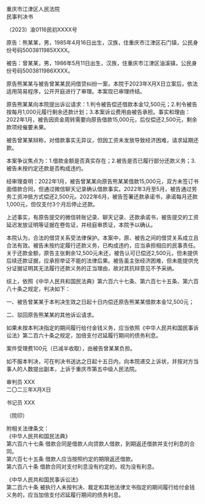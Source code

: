 重庆市江津区人民法院  
民事判决书  

（2023）渝0116民初XXXX号  

原告：熊某某，男，1985年4月16日出生，汉族，住重庆市江津区石门镇，公民身份号码5003811985XXXX。  

被告：曾某某，男，1986年5月11日出生，汉族，住重庆市江津区油溪镇，公民身份号码5003811986XXXX。  

原告熊某某与被告曾某某民间借贷纠纷一案，本院于2023年X月X日立案后，依法适用简易程序，公开开庭进行了审理。本案现已审理终结。  

原告熊某某向本院提出诉讼请求：1.判令被告偿还借款本金12,500元；2.判令被告按每月1,000元履行剩余还款计划；3.本案诉讼费用由被告承担。事实和理由：2022年1月，被告因资金周转需要向原告借款15,000元，后仅偿还2,500元，剩余款项经催要未果。  

被告曾某某辩称，对借款事实无异议，但因工资未发放导致经济困难，请求延期还款。  

本案争议焦点为：1.借款金额是否真实存在；2.被告是否已履行部分还款义务；3.被告未按约定还款是否构成违约。  

经审理查明：2022年1月，被告曾某某向原告熊某某借款15,000元，双方未签订书面借款合同，但通过微信聊天记录确认借款事实。2022年3月至5月，被告通过劳务工资冲抵方式偿还2,500元。2022年6月，被告签署还款承诺书，承诺每月还款1,000元，但仅支付3个月后停止还款。  

上述事实，有原告提交的微信转账记录、聊天记录、还款承诺书，被告提交的工资延迟发放证明等证据在卷佐证，并经庭审质证，本院予以确认。  

本院认为，合法的借贷关系受法律保护。本案中，原、被告之间的借贷关系成立且合法有效。被告未按约定履行还款义务，已构成违约，应当承担相应的民事责任。关于还款金额，原告主张剩余12,500元未还，被告认可已偿还2,500元，但未提供后续还款证据，应承担举证不能的法律后果。被告虽主张经济困难，但未能提供充分证据证明其无法履行还款义务的正当理由，故对其抗辩意见不予采纳。  

综上，依照《中华人民共和国民法典》第六百六十七条、第六百七十五条、第六百八十条之规定，判决如下：  

一、被告曾某某于本判决生效之日起十日内偿还原告熊某某借款本金12,500元；  

二、驳回原告熊某某的其他诉讼请求。  

如果未按本判决指定的期间履行给付金钱义务，应当依照《中华人民共和国民事诉讼法》第二百六十条之规定，加倍支付迟延履行期间的债务利息。  

案件受理费100元（已减半收取），由被告曾某某负担。  

如不服本判决，可在判决书送达之日起十五日内，向本院递交上诉状，并按对方当事人的人数提出副本，上诉于重庆市第五中级人民法院。  

审判员 XXX  
二〇二三年X月X日  

书记员 XXX  

（院印）  

附相关法律条文：  
《中华人民共和国民法典》  
第六百六十七条 借款合同是借款人向贷款人借款，到期返还借款并支付利息的合同。  
第六百七十五条 借款人应当按照约定的期限返还借款。  
第六百八十条 借款合同对支付利息没有约定的，视为没有利息。  

《中华人民共和国民事诉讼法》  
第二百六十条 被执行人未按判决、裁定和其他法律文书指定的期间履行给付金钱义务的，应当加倍支付迟延履行期间的债务利息。